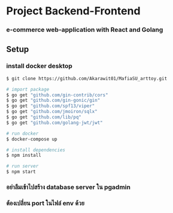 # Project Backend-Frontend

### e-commerce web-application with React and Golang

## Setup
### install docker desktop

``` bash
$ git clone https://github.com/Akarawit01/MafiaSU_arttoy.git

# import package
$ go get "github.com/gin-contrib/cors"
$ go get "github.com/gin-gonic/gin"
$ go get "github.com/spf13/viper"
$ go get "github.com/jmoiron/sqlx"
$ go get "github.com/lib/pq"
$ go get "github.com/golang-jwt/jwt"

# run docker
$ docker-compose up

# install dependencies
$ npm install

# run server
$ npm start
```

### อย่าลืมเข้าไปสร้าง database server ใน pgadmin
### ต้องเปลี่ยน port ในไฟล์ **env** ด้วย
